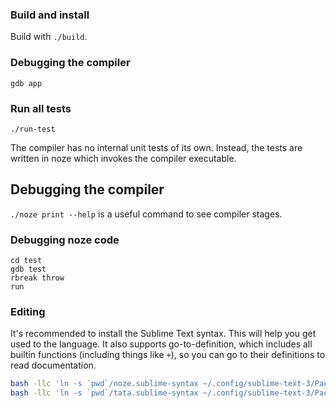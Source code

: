 ### Build and install

Build with `./build`.


### Debugging the compiler

`gdb app`


### Run all tests

`./run-test`

The compiler has no internal unit tests of its own.
Instead, the tests are written in noze which invokes the compiler executable.

## Debugging the compiler

`./noze print --help` is a useful command to see compiler stages.


### Debugging noze code

```
cd test
gdb test
rbreak throw
run
```

### Editing

It's recommended to install the Sublime Text syntax.
This will help you get used to the language.
It also supports go-to-definition, which includes all builtin functions (including things like `+`),
so you can go to their definitions to read documentation.

```sh
bash -llc 'ln -s `pwd`/noze.sublime-syntax ~/.config/sublime-text-3/Packages/User/noze.sublime-syntax'
bash -llc 'ln -s `pwd`/tata.sublime-syntax ~/.config/sublime-text-3/Packages/User/tata.sublime-syntax'
```
